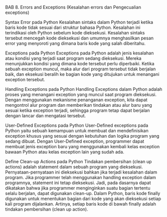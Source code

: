 BAB 8. Errors and Exceptions (Kesalahan errors dan Pengecualian exceptions)

Syntax Error pada Python
Kesalahan sintaks dalam Python terjadi ketika baris kode tidak sesuai dari struktur bahasa Python. Kesalahan ini terindikasi oleh Python sebelum kode dieksekusi.
Kesalahan sintaks tersebut mencegah kode dieksekusi dan umumnya menghasilkan pesan error yang menyoroti yang dimana baris kode yang salah diberitahu.

Exceptions pada Python
Exceptions pada Python adalah jenis kesalahan atau kondisi yang terjadi saat program sedang dieksekusi. Mereka menunjukkan kondisi yang dimana kode tersebut perlu diperbaiki.
Ketika sebuah exception muncul, maka alur dari program tersebut tidak berjalan baik, dan eksekusi beralih ke bagian kode yang ditujukan untuk menangani exception tersebut.

Handling Exceptions pada Python
Handling Exceptions dalam Python adalah proses yang menangani exception yang muncul saat program dieksekusi. Dengan menggunakan mekanisme penanganan exception,
kita dapat mengontrol alur program dan memberikan tindakan atau alur baru yang sesuai ketika exception terjadi, sehingga program tetap dapat berjalan dengan lancar dan mengatasi tersebut.

User-Defined Exceptions pada Python
User-Defined exceptions pada Python yaitu sebuah kemampuan untuk membuat dan mendefinisikan exception khusus yang sesuai dengan kebutuhan dan logika program yang sedang dibuat.
Dengan User-Defined exception, programmer dapat membuat jenis exception baru yang menggunakan kembali kelas exception bawaan Python atau kelas exception lain yang sudah ada.

Define Clean-up Actions pada Python
Tindakan pembersihan (clean up actions) adalah statement dalam sebuah program yang dieksekusi. Pernyataan-pernyataan ini dieksekusi bahkan jika terjadi kesalahan dalam program.
Jika programmer telah menggunakan handling exception dalam programnya, statement ini tetap dieksekusi. Jadi, pada dasarnya dapat dikatakan bahwa jika programmer menginginkan suatu bagian tertentu
selalu berjalan, dapat digunakan clean-up.
Dalam Python, baris kode finally digunakan untuk menentukan bagian dari kode yang akan dieksekusi setiap kali program dijalankan. Artinya, setiap baris kode di bawah finally adalah tindakan pembersihan (clean up action).
